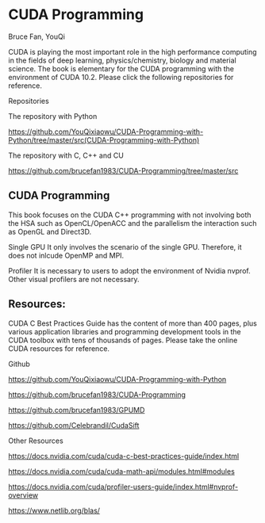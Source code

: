 # CUDA Programming
Bruce Fan, YouQi

CUDA is playing the most important role in the high performance computing in the fields of deep learning, physics/chemistry, biology and material science. The book is elementary for the CUDA programming with the environment of CUDA 10.2. Please click the following repositories for reference.

Repositories

The repository with Python

https://github.com/YouQixiaowu/CUDA-Programming-with-Python/tree/master/src(CUDA-Programming-with-Python)

The repository with C, C++ and CU

https://github.com/brucefan1983/CUDA-Programming/tree/master/src

## CUDA Programming

This book focuses on the CUDA C++ programming with not involving both the HSA such as OpenCL/OpenACC and the parallelism the interaction such as OpenGL and Direct3D.

Single GPU
It only involves the scenario of the single GPU. Therefore, it does not inlcude OpenMP and MPI.

Profiler
It is necessary to users to adopt the environment of Nvidia nvprof. Other visual profilers are not necessary.

## Resources:

CUDA C Best Practices Guide has the content of more than 400 pages, plus various application libraries and programming development tools in the CUDA toolbox with tens of thousands of pages. Please take the online CUDA resources for reference.

Github

https://github.com/YouQixiaowu/CUDA-Programming-with-Python

https://github.com/brucefan1983/CUDA-Programming

https://github.com/brucefan1983/GPUMD

https://github.com/Celebrandil/CudaSift

Other Resources

https://docs.nvidia.com/cuda/cuda-c-best-practices-guide/index.html

https://docs.nvidia.com/cuda/cuda-math-api/modules.html#modules

https://docs.nvidia.com/cuda/profiler-users-guide/index.html#nvprof-overview

https://www.netlib.org/blas/
